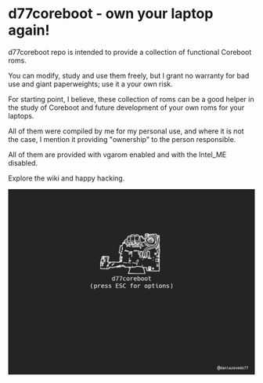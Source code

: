 # d77coreboot - own your laptop again!

d77coreboot repo is intended to provide a collection of functional Coreboot roms.

You can modify, study and use them freely, but I grant no warranty for bad use and giant paperweights; use it a your own risk.

For starting point, I believe, these collection of roms can be a good helper in the study of Coreboot and future development of your own roms for your laptops.

All of them were compiled by me for my personal use, and where it is not the case, I mention it providing "ownership" to the person responsible.

All of them are provided with vgarom enabled and with the Intel_ME disabled.

Explore the wiki and happy hacking.

![bootsplash](bootsplash6.jpg?raw=true)
